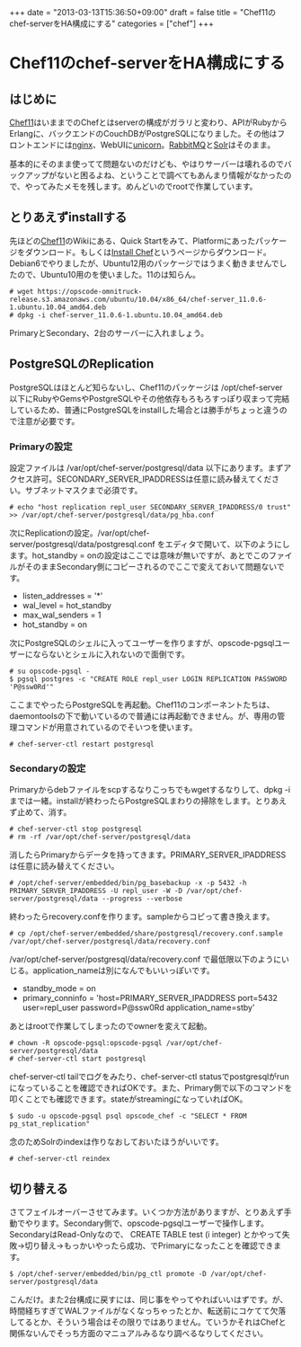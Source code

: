 +++
date = "2013-03-13T15:36:50+09:00"
draft = false
title = "Chef11のchef-serverをHA構成にする"
categories = ["chef"]
+++

<h1>Chef11のchef-serverをHA構成にする</h1>

<h2>はじめに</h2>

<a href="http://wiki.opscode.com/display/chef/Chef+11+Server+Preview" title="Chef11">Chef11</a>はいままでのChefとはserverの構成がガラリと変わり、APIがRubyからErlangに、バックエンドのCouchDBがPostgreSQLになりました。その他はフロントエンドには<a href="http://nginx.org/" title="nginx">nginx</a>、WebUIに<a href="http://unicorn.bogomips.org/" title="unicorn">unicorn</a>。<a href="http://www.rabbitmq.com/" title="RabbitMQ">RabbitMQ</a>と<a href="http://lucene.apache.org/solr/" title="Solr">Solr</a>はそのまま。

基本的にそのまま使ってて問題ないのだけども、やはりサーバーは壊れるのでバックアップがないと困るよね、ということで調べてもあんまり情報がなかったので、やってみたメモを残します。めんどいのでrootで作業しています。

<h2>とりあえずinstallする</h2>
先ほどの<a href="http://wiki.opscode.com/display/chef/Chef+11+Server+Preview" title="Chef11">Chef11</a>のWikiにある、Quick Startをみて、Platformにあったパッケージをダウンロード。もしくは<a href="http://www.opscode.com/chef/install/" title="Install Chef">Install Chef</a>というページからダウンロード。Debian6でやりましたが、Ubuntu12用のパッケージではうまく動きませんでしたので、Ubuntu10用のを使いました。11のは知らん。

```
# wget https://opscode-omnitruck-release.s3.amazonaws.com/ubuntu/10.04/x86_64/chef-server_11.0.6-1.ubuntu.10.04_amd64.deb
# dpkg -i chef-server_11.0.6-1.ubuntu.10.04_amd64.deb
```

PrimaryとSecondary、2台のサーバーに入れましょう。

<h2>PostgreSQLのReplication</h2>
PostgreSQLはほとんど知らないし、Chef11のパッケージは /opt/chef-server 以下にRubyやGemsやPostgreSQLやその他依存もろもろすっぽり収まって完結しているため、普通にPostgreSQLをinstallした場合とは勝手がちょっと違うので注意が必要です。

<h3>Primaryの設定</h3>
設定ファイルは /var/opt/chef-server/postgresql/data 以下にあります。まずアクセス許可。SECONDARY_SERVER_IPADDRESSは任意に読み替えてください。サブネットマスクまで必須です。

```
# echo "host replication repl_user SECONDARY_SERVER_IPADDRESS/0 trust" >> /var/opt/chef-server/postgresql/data/pg_hba.conf
```

次にReplicationの設定。/var/opt/chef-server/postgresql/data/postgresql.conf をエディタで開いて、以下のようにします。hot_standby = onの設定はここでは意味が無いですが、あとでこのファイルがそのままSecondary側にコピーされるのでここで変えておいて問題ないです。
<ul>
	<li>listen_addresses = '*'</li>
	<li>wal_level = hot_standby</li>
	<li>max_wal_senders = 1</li>
	<li>hot_standby = on</li>
</ul>

次にPostgreSQLのシェルに入ってユーザーを作りますが、opscode-pgsqlユーザーにならないとシェルに入れないので面倒です。
```
# su opscode-pgsql -
$ pgsql postgres -c "CREATE ROLE repl_user LOGIN REPLICATION PASSWORD 'P@ssw0Rd'"
```

ここまでやったらPostgreSQLを再起動。Chef11のコンポーネントたちは、daemontoolsの下で動いているので普通には再起動できません。が、専用の管理コマンドが用意されているのでそいつを使います。

```
# chef-server-ctl restart postgresql
```

<h3>Secondaryの設定</h3>
Primaryからdebファイルをscpするなりこっちでもwgetするなりして、dpkg -iまでは一緒。installが終わったらPostgreSQLまわりの掃除をします。とりあえず止めて、消す。

```
# chef-server-ctl stop postgresql
# rm -rf /var/opt/chef-server/postgresql/data
```

消したらPrimaryからデータを持ってきます。PRIMARY_SERVER_IPADDRESSは任意に読み替えてください。

```
# /opt/chef-server/embedded/bin/pg_basebackup -x -p 5432 -h PRIMARY_SERVER_IPADDRESS -U repl_user -W -D /var/opt/chef-server/postgresql/data --progress --verbose
```

終わったらrecovery.confを作ります。sampleからコピって書き換えます。
```
# cp /opt/chef-server/embedded/share/postgresql/recovery.conf.sample /var/opt/chef-server/postgresql/data/recovery.conf
```

/var/opt/chef-server/postgresql/data/recovery.conf で最低限以下のようにいじる。application_nameは別になんでもいいっぽいです。
<ul>
	<li>standby_mode = on</li>
	<li>primary_conninfo = 'host=PRIMARY_SERVER_IPADDRESS port=5432 user=repl_user password=P@ssw0Rd application_name=stby'</li>
</ul>

あとはrootで作業してしまったのでownerを変えて起動。
```
# chown -R opscode-pgsql:opscode-pgsql /var/opt/chef-server/postgresql/data
# chef-server-ctl start postgresql
```

chef-server-ctl tailでログをみたり、chef-server-ctl statusでpostgresqlがrunになっていることを確認できればOKです。また、Primary側で以下のコマンドを叩くことでも確認できます。stateがstreamingになっていればOK。

```
$ sudo -u opscode-pgsql psql opscode_chef -c "SELECT * FROM pg_stat_replication"
```

念のためSolrのindexは作りなおしておいたほうがいいです。

```
# chef-server-ctl reindex
```

<h2>切り替える</h2>
さてフェイルオーバーさせてみます。いくつか方法がありますが、とりあえず手動でやります。Secondary側で、opscode-pgsqlユーザーで操作します。SecondaryはRead-Onlyなので、 CREATE TABLE test (i integer) とかやって失敗→切り替え→もっかいやったら成功、でPrimaryになったことを確認できます。

```
$ /opt/chef-server/embedded/bin/pg_ctl promote -D /var/opt/chef-server/postgresql/data
```

こんだけ。また2台構成に戻すには、同じ事をやってやればいいはずです。が、時間経ちすぎてWALファイルがなくなっちゃったとか、転送前にコケてて欠落してるとか、そういう場合はその限りではありません。ていうかそれはChefと関係ないんでそっち方面のマニュアルみるなり調べるなりしてください。

